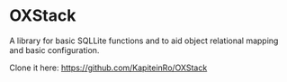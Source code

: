 OXStack
=======

A library for basic SQLLite functions and to aid object relational mapping and basic configuration.

Clone it here:
https://github.com/KapiteinRo/OXStack

